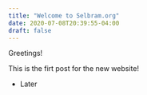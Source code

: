 ```yaml
---
title: "Welcome to Selbram.org"
date: 2020-07-08T20:39:55-04:00
draft: false
---
```


Greetings!

This is the firt post for the new website!

- Later
